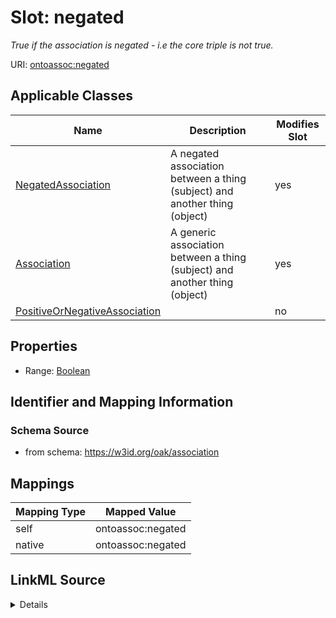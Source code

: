 

# Slot: negated


_True if the association is negated - i.e the core triple is not true._





URI: [ontoassoc:negated](https://w3id.org/oak/association/negated)



<!-- no inheritance hierarchy -->





## Applicable Classes

| Name | Description | Modifies Slot |
| --- | --- | --- |
| [NegatedAssociation](NegatedAssociation.md) | A negated association between a thing (subject) and another thing (object) |  yes  |
| [Association](Association.md) | A generic association between a thing (subject) and another thing (object) |  yes  |
| [PositiveOrNegativeAssociation](PositiveOrNegativeAssociation.md) |  |  no  |







## Properties

* Range: [Boolean](Boolean.md)





## Identifier and Mapping Information







### Schema Source


* from schema: https://w3id.org/oak/association




## Mappings

| Mapping Type | Mapped Value |
| ---  | ---  |
| self | ontoassoc:negated |
| native | ontoassoc:negated |




## LinkML Source

<details>
```yaml
name: negated
description: True if the association is negated - i.e the core triple is not true.
from_schema: https://w3id.org/oak/association
rank: 1000
alias: negated
domain_of:
- PositiveOrNegativeAssociation
range: boolean

```
</details>